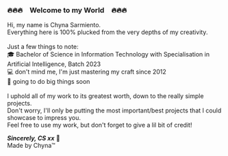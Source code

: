 ### :fire::fire::fire:&emsp;Welcome to my World&emsp;:fire::fire::fire:

<!--
**gleislythine/gleislythine** is a ✨ _special_ ✨ repository because its `README.md` (this file) appears on your GitHub profile.
-->
Hi, my name is Chyna Sarmiento.<br/>
Everything here is 100% plucked from the very depths of my creativity.<br/><br/>
Just a few things to note:<br/>
:mortar_board: Bachelor of Science in Information Technology with Specialisation in Artificial Intelligence, Batch 2023<br/>
:computer: don't mind me, I'm just mastering my craft since 2012<br/>
:stars: going to do big things soon<br/>
<br/>
I uphold all of my work to its greatest worth, down to the really simple projects.<br/>
Don't worry, I'll only be putting the most important/best projects that I could showcase to impress you.<br/>
Feel free to use my work, but don't forget to give a lil bit of credit!<br/>

**_Sincerely, CS xx_** :japanese_ogre:<br/>
Made by Chyna:tm:
